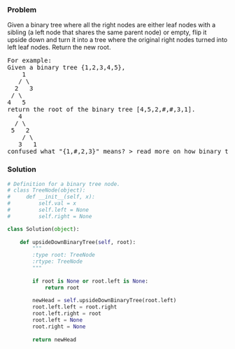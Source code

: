 ### Problem
Given a binary tree where all the right nodes are either leaf nodes with a sibling (a left node that shares the same parent node) or empty, flip it upside down and turn it into a tree where the original right nodes turned into left leaf nodes. Return the new root.
<pre>
For example:
Given a binary tree {1,2,3,4,5},
    1
   / \
  2   3
 / \
4   5
return the root of the binary tree [4,5,2,#,#,3,1].
   4
  / \
 5   2
    / \
   3   1  
confused what "{1,#,2,3}" means? > read more on how binary tree is serialized on OJ.
</pre>
### Solution
```python
# Definition for a binary tree node.
# class TreeNode(object):
#     def __init__(self, x):
#         self.val = x
#         self.left = None
#         self.right = None

class Solution(object):
    
    def upsideDownBinaryTree(self, root):
        """
        :type root: TreeNode
        :rtype: TreeNode
        """
        
        if root is None or root.left is None:
            return root
        
        newHead = self.upsideDownBinaryTree(root.left)
        root.left.left = root.right
        root.left.right = root
        root.left = None
        root.right = None
        
        return newHead
        
```